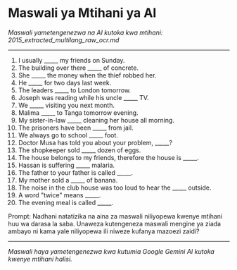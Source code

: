 # Maswali ya Mtihani ya AI
*Maswali yametengenezwa na AI kutoka kwa mtihani: 2015_extracted_multilang_raw_ocr.md*

---

1.  I usually _____ my friends on Sunday.
2.  The building over there _____ of concrete.
3.  She _____ the money when the thief robbed her.
4.  He _____ for two days last week.
5.  The leaders _____ to London tomorrow.
6.  Joseph was reading while his uncle _____ TV.
7.  We _____ visiting you next month.
8.  Malima _____ to Tanga tomorrow evening.
9.  My sister-in-law _____ cleaning her house all morning.
10. The prisoners have been _____ from jail.
11. We always go to school _____ foot.
12. Doctor Musa has told you about your problem, _____?
13. The shopkeeper sold _____ dozen of eggs.
14. The house belongs to my friends, therefore the house is _____.
15. Hassan is suffering _____ malaria.
16. The father to your father is called _____.
17. My mother sold a _____ of banana.
18. The noise in the club house was too loud to hear the _____ outside.
19. A word "twice" means _____.
20. The evening meal is called _____.

Prompt: Nadhani natatizika na aina za maswali niliyopewa kwenye mtihani huu wa darasa la saba. Unaweza kutengeneza maswali mengine ya ziada ambayo ni kama yale niliyopewa ili niweze kufanya mazoezi zaidi?

---
*Maswali haya yametengenezwa kwa kutumia Google Gemini AI kutoka kwenye mtihani halisi.*
